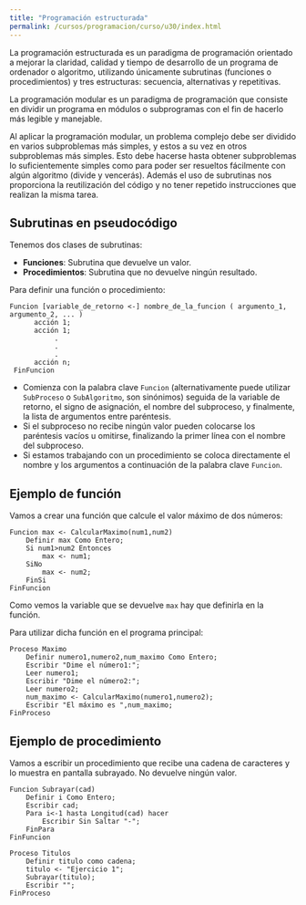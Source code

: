 ```yaml
---
title: "Programación estructurada"
permalink: /cursos/programacion/curso/u30/index.html
---
```


La programación estructurada es un paradigma de programación orientado a mejorar la claridad, calidad y tiempo de desarrollo de un programa de ordenador o algoritmo, utilizando únicamente subrutinas (funciones o procedimientos) y tres estructuras: secuencia, alternativas y repetitivas.

La programación modular es un paradigma de programación que consiste en dividir un programa en módulos o subprogramas con el fin de hacerlo más legible y manejable.

Al aplicar la programación modular, un problema complejo debe ser dividido en varios subproblemas más simples, y estos a su vez en otros subproblemas más simples. Esto debe hacerse hasta obtener subproblemas lo suficientemente simples como para poder ser resueltos fácilmente con algún algoritmo (divide y vencerás). Además el uso de subrutinas nos proporciona la reutilización del código y no tener repetido instrucciones que realizan la misma tarea.

## Subrutinas en pseudocódigo

Tenemos dos clases de subrutinas:

* **Funciones**: Subrutina que devuelve un valor.
* **Procedimientos**: Subrutina que no devuelve ningún resultado.

Para definir una función o procedimiento:

    Funcion [variable_de_retorno <-] nombre_de_la_funcion ( argumento_1, argumento_2, ... )
          acción 1;
          acción 1;
               .
               .
               .
          acción n;
     FinFuncion

* Comienza con la palabra clave `Funcion` (alternativamente puede utilizar `SubProceso` o `SubAlgoritmo`, son sinónimos) seguida de la variable de retorno, el signo de asignación, el nombre del subproceso, y finalmente, la lista de argumentos entre paréntesis. 
* Si el subproceso no recibe ningún valor pueden colocarse los paréntesis vacíos u omitirse, finalizando la primer línea con el nombre del subproceso.
* Si estamos trabajando con un procedimiento se coloca directamente el nombre y los argumentos a continuación de la palabra clave `Funcion`. 

## Ejemplo de función

Vamos a crear una función que calcule el valor máximo de dos números:

	Funcion max <- CalcularMaximo(num1,num2)
		Definir max Como Entero;
		Si num1>num2 Entonces
			max <- num1;
		SiNo
			max <- num2;
		FinSi
	FinFuncion

Como vemos la variable que se devuelve `max` hay que definirla en la función.

Para utilizar dicha función en el programa principal:

	Proceso Maximo
		Definir numero1,numero2,num_maximo Como Entero;
		Escribir "Dime el número1:";
		Leer numero1;
		Escribir "Dime el número2:";
		Leer numero2;
		num_maximo <- CalcularMaximo(numero1,numero2);
		Escribir "El máximo es ",num_maximo;	
	FinProceso

## Ejemplo de procedimiento

Vamos a escribir un procedimiento que recibe una cadena de caracteres y lo muestra en pantalla subrayado. No devuelve ningún valor.

	Funcion Subrayar(cad)
		Definir i Como Entero;
		Escribir cad;
		Para i<-1 hasta Longitud(cad) hacer
			Escribir Sin Saltar "-";
		FinPara
	FinFuncion	

	Proceso Titulos
		Definir titulo como cadena;
		titulo <- "Ejercicio 1";
		Subrayar(titulo);
		Escribir "";
	FinProceso
